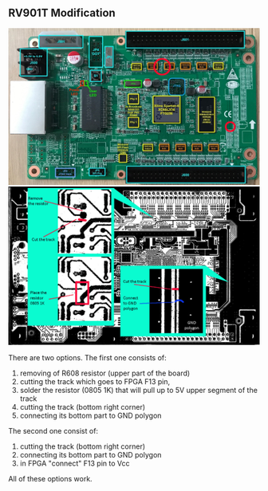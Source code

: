 RV901T Modification
--------------------

<img src="RV901T_mod_1.jpg" />
<img src="RV901T_mod.jpg" />

There are two options. 
The first one consists of:
1. removing of R608 resistor (upper part of the board)
2. cutting the track which goes to FPGA F13 pin,
3. solder the resistor (0805 1K) that will pull up to 5V upper segment of the track
4. cutting the track  (bottom right corner)
5. connecting its bottom part to GND polygon

The second one consist of:
1. cutting the track (bottom right corner)
2. connecting its bottom part to GND polygon
3. in FPGA "connect" F13 pin to Vcc

All of these options work.
